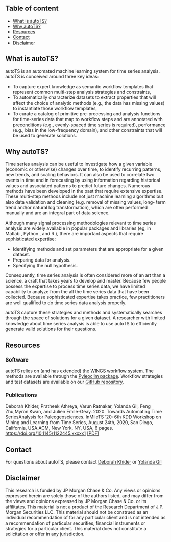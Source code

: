 ## Table of content
* [What is autoTS?](#what)
* [Why autoTS?](#why)
* [Resources](#resources)
* [Contact](#contact)
* [Disclaimer](#disclaimer)

## <a name='what'> What is autoTS?</a>

autoTS is an automated machine learning system for time series analysis. autoTS is conceived around three key ideas:
* To capture expert knowledge as semantic workflow templates that represent common multi-step analysis strategies and constraints, 
* To automatically characterize datasets to extract properties that will affect the choice of analytic methods (e.g., the data has missing values) to instantiate those workflow templates, 
* To curate a catalog of primitive pre-processing and analysis functions for time-series data that map to workflow steps and are annotated with preconditions (e.g., evenly-spaced time series is required), performance (e.g., bias in the low-frequency domain), and other constraints that will be used to generate solutions.

## <a name='why'> Why autoTS?</a>

Time series analysis can be useful to investigate how a given variable (economic or otherwise) changes over time, to identify recurring patterns, new trends, and scaling behaviors. It can also be used to correlate two events in time and in forecasting by using information regarding historical values and associated patterns to predict future changes. Numerous methods have been developed in the past that require extensive expertise. These multi-step methods include not just machine learning algorithms but also data validation and cleaning (e.g. removal of missing values, long- term trend and/or natural log transformation), which are often performed manually and are an integral part of data science. 

Although many signal processing methodologies relevant to time series analysis are widely available in popular packages and libraries (eg, in Matlab , Python , and R ), there are important aspects that require sophisticated expertise:
* Identifying methods and set parameters that are appropriate for a given dataset. 
* Preparing data for analysis. 
* Specifying the null hypothesis.

Consequently, time series analysis is often considered more of an art than a science, a craft that takes years to develop and master. Because few people possess the expertise to process time series data, we have limited capability to analyze from the all the time series data that have been collected. Because sophisticated expertise takes practice, few practitioners are well qualified to do time series data analysis properly.

autoTS capture these strategies and methods and systematically searches through the space of solutions for a given dataset. A researcher with limited knowledge about time series analysis is able to use autoTS to efficiently generate valid solutions for their questions. 

## <a name='resources'> Resources </a>

### Software

autoTS relies on (and has extended) the [WINGS workflow system](https://www.wings-workflows.org). 
The methods are available through the [Pyleoclim package](https://github.com/LinkedEarth/Pyleoclim_util/tree/master).
Workflow strategies and test datasets are available on our [GitHub repository](https://github.com/KnowledgeCaptureAndDiscovery/autoTS).

### Publications

Deborah Khider, Pratheek Athreya, Varun Ratnakar, Yolanda Gil, Feng Zhu,Myron Kwan, and Julien Emile-Geay. 2020. Towards Automating Time SeriesAnalysis for Paleogeosciences. InMileTS ’20: 6th KDD Workshop on Mining and Learning from Time Series, August 24th, 2020, San Diego, California, USA.ACM, New York, NY, USA, 6 pages. https://doi.org/10.1145/1122445.xxxxx1 [[PDF]](https://github.com/KnowledgeCaptureAndDiscovery/autoTS/blob/master/manuscripts/KDD_TimeSeries_Workshop.pdf)

## <a name='contact'> Contact </a>
For questions about autoTS, please contact [Deborah Khider](mailto:khider@usc.edu) or [Yolanda Gil](mailto:gil@isi.edu)

## <a name='disclaimer'> Disclaimer </a>
This research is funded by JP Morgan Chase & Co. Any views or opinions expressed herein are solely those of the authors listed, and may differ from the views and opinions expressed by JP Morgan Chase & Co. or its affilitates. This material is not a product of the Research Department of J.P. Morgan Securities LLC. This material should not be construed as an individual recommendation of for any particular client and is not intended as a recommendation of particular securities, financial instruments or strategies for a particular client. This material does not constitute a solicitation or offer in any jurisdiction.
